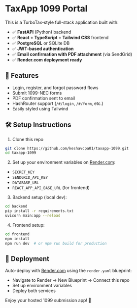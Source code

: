 # TaxApp 1099 Portal

This is a TurboTax-style full-stack application built with:

- ✅ **FastAPI** (Python) backend
- ✅ **React + TypeScript + Tailwind CSS** frontend
- ✅ **PostgreSQL** or SQLite DB
- ✅ **JWT-based authentication**
- ✅ **Email confirmation with PDF attachment** (via SendGrid)
- ✅ **Render.com deployment ready**

## 🔧 Features

- Login, register, and forgot password flows
- Submit 1099-NEC forms
- PDF confirmation sent to email
- HashRouter support (`/#/login`, `/#/form`, etc.)
- Easily styled using Tailwind

## 🛠 Setup Instructions

1. Clone this repo

```bash
git clone https://github.com/keshavcpa01/taxapp-1099.git
cd taxapp-1099
```

2. Set up your environment variables on [Render.com](https://render.com):

- `SECRET_KEY`
- `SENDGRID_API_KEY`
- `DATABASE_URL`
- `REACT_APP_API_BASE_URL` (for frontend)

3. Backend setup (local dev):

```bash
cd backend
pip install -r requirements.txt
uvicorn main:app --reload
```

4. Frontend setup:

```bash
cd frontend
npm install
npm run dev  # or npm run build for production
```

## 🚀 Deployment

Auto-deploy with [Render.com](https://render.com) using the `render.yaml` blueprint:

- Navigate to Render → New Blueprint → Connect this repo
- Set up environment variables
- Deploy both services

Enjoy your hosted 1099 submission app! 🎉
